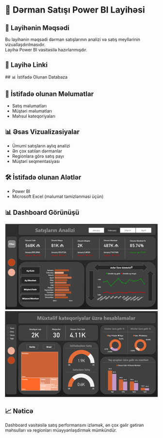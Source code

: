 # 💊 Dərman Satışı Power BI Layihəsi

## 📌 Layihənin Məqsədi
Bu layihənin məqsədi dərman satışlarının analizi və satış meyllərinin vizuallaşdırılmasıdır.  
Layihə Power BI vasitəsilə hazırlanmışdır.

## 🔗 Layihə Linki
<a>
## 📊 İstifadə Olunan Databaza

## 🧾 İstifadə olunan Məlumatlar
- Satış məlumatları 
- Müştəri məlumatları 
- Məhsul kateqoriyaları

## 📊 Əsas Vizualizasiyalar
- Ümumi satışların aylıq analizi  
- Ən çox satılan dərmanlar  
- Regionlara görə satış payı  
- Müştəri seqmentasiyası

## 🛠️ İstifadə olunan Alətlər
- Power BI  
- Microsoft Excel (məlumat təmizlənməsi üçün)

## 📊 Dashboard Görünüşü
![Image Alt Text](https://github.com/EsmerMemmedli/Derman-Satisi/blob/main/D%C9%99rman_Sat%C4%B1%C5%9F%C4%B1%20(2).png)
![Image Alt Text](https://github.com/EsmerMemmedli/Derman-Satisi/blob/main/D%C9%99rman_Sat%C4%B1%C5%9F%C4%B1.png)

## 📈 Nəticə
Dashboard vasitəsilə satış performansını izləmək, ən çox gəlir gətirən məhsulları və regionları müəyyənləşdirmək mümkündür.

